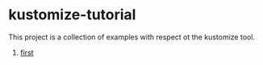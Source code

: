 # kustomize-tutorial

This project is a collection of examples with respect ot the kustomize tool. 
1. [first](first/Readme.md)
